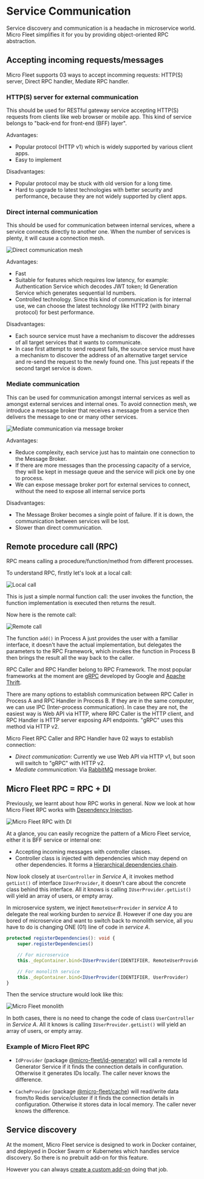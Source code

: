 # **Service Communication**

Service discovery and communication is a headache in microservice world. Micro Fleet simplifies it for you by providing object-oriented RPC abstraction.

## **Accepting incoming requests/messages**

Micro Fleet supports 03 ways to accept incomming requests: HTTP(S) server, Direct RPC handler, Mediate RPC handler.

### **HTTP(S) server for external communication**

This should be used for RESTful gateway service accepting HTTP(S) requests from clients like web browser or mobile app. This kind of service belongs to "back-end for front-end (BFF) layer".

Advantages:
* Popular protocol (HTTP v1) which is widely supported by various client apps.
* Easy to implement

Disadvantages:
* Popular protocol may be stuck with old version for a long time.
* Hard to upgrade to latest technologies with better security and performance, because they are not widely supported by client apps.

### **Direct internal communication**

This should be used for communication between internal services, where a service connects directly to another one. When the number of services is plenty, it will cause a connection mesh.

![Direct communication mesh](./images/communication-direct.png "Direct communication mesh")

Advantages:
* Fast
* Suitable for features which requires low latency, for example: Authentication Service which decodes JWT token; Id Generation Service which generates sequential Id numbers.
* Controlled technology. Since this kind of communication is for internal use, we can choose the latest technology like HTTP2 (with binary protocol) for best performance.

Disadvantages:
* Each source service must have a mechanism to discover the addresses of all target services that it wants to communicate.
* In case first attempt to send request fails, the source service must have a mechanism to discover the address of an alternative target service and re-send the request to the newly found one. This just repeats if the second target service is down.

### **Mediate communication**

This can be used for communication amongst internal services as well as amongst external services and internal ones. To avoid connection mesh, we introduce a message broker that receives a message from a service then delivers the message to one or many other services.

![Mediate communication via message broker](./images/communication-mediate.png "Mediate communication via message broker")

Advantages:
* Reduce complexity, each service just has to maintain one connection to the Message Broker.
* If there are more messages than the processing capacity of a service, they will be kept in message queue and the service will pick one by one to process.
* We can expose message broker port for external services to connect, without the need to expose all internal service ports

Disadvantages:
* The Message Broker becomes a single point of failure. If it is down, the communication between services will be lost.
* Slower than direct communication.

## **Remote procedure call (RPC)**

RPC means calling a procedure/function/method from different processes.

To understand RPC, firstly let's look at a local call:

![Local call](./images/call-local.png "Local call")

This is just a simple normal function call: the user invokes the function, the function implementation is executed then returns the result.

Now here is the remote call:

![Remote call](./images/call-remote.png "Remote call")

The function `add()` in Process A just provides the user with a familiar interface, it doesn't have the actual implementation, but delegates the parameters to the RPC Framework, which invokes the function in Process B then brings the result all the way back to the caller.

RPC Caller and RPC Handler belong to RPC Framework. The most popular frameworks at the moment are [gRPC](https://grpc.io/) developed by Google and [Apache Thrift](https://thrift.apache.org/).

There are many options to establish communication between RPC Caller in Process A and RPC Handler in Process B. If they are in the same computer, we can use IPC (Inter-process communication). In case they are not, the easiest way is Web API via HTTP, where RPC Caller is the HTTP client, and RPC Handler is HTTP server exposing API endpoints. "gRPC" uses this method via HTTP v2.

Micro Fleet RPC Caller and RPC Handler have 02 ways to establish connection:

* _Direct communication_: Currently we use Web API via HTTP v1, but soon will switch to "gRPC" with HTTP v2.
* _Mediate communication_: Via [RabbitMQ](https://www.rabbitmq.com/) message broker.

## **Micro Fleet RPC = RPC + DI**

Previously, we learnt about how RPC works in general. Now we look at how Micro Fleet RPC works with [Dependency Injection](./dependency-injection.md).

![Micro Fleet RPC with DI](./images/call-micro-fleet-rpc.png "Micro Fleet RPC with DI")

At a glance, you can easily recognize the pattern of a Micro Fleet service, either it is BFF service or internal one:

* Accepting incoming messages with controller classes.
* Controller class is injected with dependencies which may depend on other dependencies. It forms a [Hierarchical dependencies chain](./dependency-injection.md#resolve-hierarchical-dependencies-chain).

Now look closely at `UserController` in _Service A_, it invokes method `getList()` of interface `IUserProvider`, it doesn't care about the concrete class behind this interface. All it knows is calling `IUserProvider.getList()` will yield an array of users, or empty array.

In microservice system, we inject `RemoteUserProvider` in _service A_ to delegate the real working burden to _service B_. However if one day you are bored of microservice and want to switch back to monolith service, all you have to do is changing ONE (01) line of code in _service A_.

```typescript
protected registerDependencies(): void {
    super.registerDependencies()

    // For microservice
    this._depContainer.bind<IUserProvider(IDENTIFIER, RemoteUserProvider)

    // For monolith service
    this._depContainer.bind<IUserProvider(IDENTIFIER, UserProvider)
}
```

Then the service structure would look like this:

![Micro Fleet monolith](./images/call-micro-fleet-local.png "Micro Fleet monolith")

In both cases, there is no need to change the code of class `UserController` in _Service A_. All it knows is calling `IUserProvider.getList()` will yield an array of users, or empty array.

### **Example of Micro Fleet RPC**

* `IdProvider` (package [@micro-fleet/id-generator](https://github.com/gennovative/micro-fleet-id-generator)) will call a remote Id Generator Service if it finds the connection details in configuration. Otherwise it generates IDs locally. The caller never knows the difference.

* `CacheProvider` (package [@micro-fleet/cache](https://github.com/gennovative/micro-fleet-cache)) will read/write data from/to Redis service/cluster if it finds the connection details in configuration. Otherwise it stores data in local memory. The caller never knows the difference.

## **Service discovery**

At the moment, Micro Fleet service is designed to work in Docker container, and deployed in Docker Swarm or Kubernetes which handles service discovery. So there is no prebuilt add-on for this feature.

However you can always [create a custom add-on](./service-add-on.md#how-do-i-create-add-on-myself) doing that job.